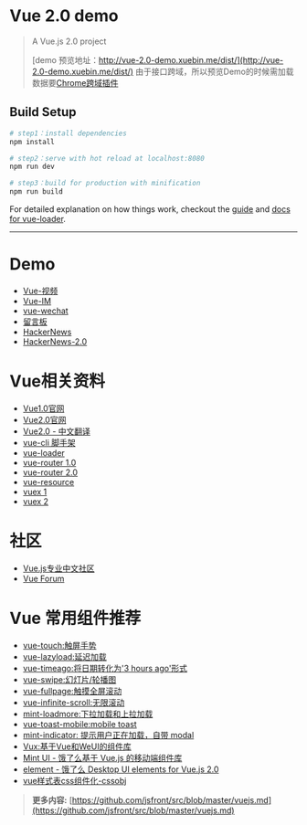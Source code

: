 # Vue 2.0 demo

> A Vue.js 2.0 project
>
> [demo 预览地址：http://vue-2.0-demo.xuebin.me/dist/](http://vue-2.0-demo.xuebin.me/dist/)
> 由于接口跨域，所以预览Demo的时候需加载数据要[Chrome跨域插件](https://chrome.google.com/webstore/detail/omcncfnpmcabckcddookmnajignpffnh)

## Build Setup

``` bash
# step1：install dependencies
npm install

# step2：serve with hot reload at localhost:8080
npm run dev

# step3：build for production with minification
npm run build
```

For detailed explanation on how things work, checkout the [guide](http://vuejs-templates.github.io/webpack/) and [docs for vue-loader](http://vuejs.github.io/vue-loader).

---

# Demo
- [Vue-视频](https://github.com/MrLeo/vue-demo)
- [Vue-IM](https://github.com/MrLeo/vue-im-demo)
- [vue-wechat](https://github.com/useryangtao/vue-wechat)
- [留言板](https://github.com/kenberkeley/vue-demo)
- [HackerNews](https://github.com/vuejs/vue-hackernews)
- [HackerNews-2.0](https://github.com/vuejs/vue-hackernews-2.0)

# Vue相关资料
- [Vue1.0官网](http://cn.vuejs.org/)
- [Vue2.0官网](http://vuejs.org/)
- [Vue2.0 - 中文翻译](http://vuefe.cn/)
- [vue-cli 脚手架](https://github.com/vuejs/vue-cli)
- [vue-loader](http://vue-loader.vuejs.org/en/index.html)
- [vue-router 1.0](https://github.com/vuejs/vue-router/tree/1.0/docs)
- [vue-router 2.0](http://router.vuejs.org/zh-cn/index.html)
- [vue-resource](https://github.com/vuejs/vue-resource/tree/master/docs)
- [vuex 1](https://github.com/vuejs/vuex)
- [vuex 2](http://vuex.vuejs.org/en/index.html)

# 社区
- [Vue.js专业中文社区](http://vue-js.com/)
- [Vue Forum](http://forum.vuejs.org/)

# Vue 常用组件推荐
- [vue-touch:触屏手势](https://github.com/vuejs/vue-touch)
- [vue-lazyload:延迟加载](https://github.com/hilongjw/vue-lazyload)
- [vue-timeago:将日期转化为'3 hours ago'形式](https://github.com/egoist/vue-timeago)
- [vue-swipe:幻灯片/轮播图](https://github.com/ElemeFE/vue-swipe)
- [vue-fullpage:触摸全屏滚动](https://github.com/wendaosanshou/vue-fullpage)
- [vue-infinite-scroll:无限滚动](https://github.com/ElemeFE/vue-infinite-scroll)
- [mint-loadmore:下拉加载和上拉加载](https://github.com/mint-ui/mint-loadmore)
- [vue-toast-mobile:mobile toast](https://github.com/ElemeFE/vue-toast-mobile)
- [mint-indicator: 提示用户正在加载，自带 modal](https://github.com/mint-ui/mint-indicator)
- [Vux:基于Vue和WeUI的组件库](https://vuxjs.gitbooks.io/vux/content/)
- [Mint UI - 饿了么基于 Vue.js 的移动端组件库](http://mint-ui.github.io/#!/zh-cn)
- [element - 饿了么 Desktop UI elements for Vue.js 2.0](https://github.com/ElemeFE/element)
- [vue样式表css组件化-cssobj](https://github.com/cssobj/cssobj)


> **更多内容:**
> [https://github.com/jsfront/src/blob/master/vuejs.md](https://github.com/jsfront/src/blob/master/vuejs.md)
